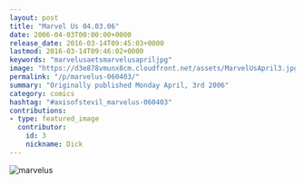 ```yaml
---
layout: post
title: "Marvel Us 04.03.06"
date: 2006-04-03T00:00:00+0000
release_date: 2016-03-14T09:45:03+0000
lastmod: 2016-03-14T09:46:02+0000
keywords: "marvelusaetsmarvelusapriljpg"
image: "https://d3e878vmunx8cm.cloudfront.net/assets/MarvelUsApril3.jpg"
permalink: "/p/marvelus-060403/"
summary: "Originally published Monday April, 3rd 2006"
category: comics
hashtag: "#axisofstevil_marvelus-060403"
contributions:
- type: featured_image
  contributor:
    id: 3
    nickname: Dick
---
```


![marvelus](https://d3e878vmunx8cm.cloudfront.net/assets/MarvelUsApril3.jpg)
